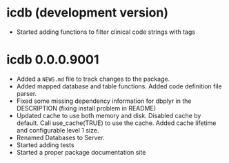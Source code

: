 # icdb (development version)

* Started adding functions to filter clinical code strings with tags

# icdb 0.0.0.9001

* Added a `NEWS.md` file to track changes to the package.
* Added mapped database and table functions. Added code definition file parser.
* Fixed some missing dependency information for dbplyr in the DESCRIPTION (fixing install problem in README)
* Updated cache to use both memory and disk. Disabled cache by default. Call use_cache(TRUE) to use the cache. Added cache lifetime and configurable level 1 size.
* Renamed Databases to Server.
* Started adding tests
* Started a proper package documentation site
